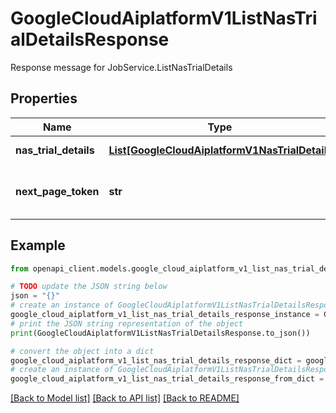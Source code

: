 # GoogleCloudAiplatformV1ListNasTrialDetailsResponse

Response message for JobService.ListNasTrialDetails

## Properties

Name | Type | Description | Notes
------------ | ------------- | ------------- | -------------
**nas_trial_details** | [**List[GoogleCloudAiplatformV1NasTrialDetail]**](GoogleCloudAiplatformV1NasTrialDetail.md) | List of top NasTrials in the requested page. | [optional] 
**next_page_token** | **str** | A token to retrieve the next page of results. Pass to ListNasTrialDetailsRequest.page_token to obtain that page. | [optional] 

## Example

```python
from openapi_client.models.google_cloud_aiplatform_v1_list_nas_trial_details_response import GoogleCloudAiplatformV1ListNasTrialDetailsResponse

# TODO update the JSON string below
json = "{}"
# create an instance of GoogleCloudAiplatformV1ListNasTrialDetailsResponse from a JSON string
google_cloud_aiplatform_v1_list_nas_trial_details_response_instance = GoogleCloudAiplatformV1ListNasTrialDetailsResponse.from_json(json)
# print the JSON string representation of the object
print(GoogleCloudAiplatformV1ListNasTrialDetailsResponse.to_json())

# convert the object into a dict
google_cloud_aiplatform_v1_list_nas_trial_details_response_dict = google_cloud_aiplatform_v1_list_nas_trial_details_response_instance.to_dict()
# create an instance of GoogleCloudAiplatformV1ListNasTrialDetailsResponse from a dict
google_cloud_aiplatform_v1_list_nas_trial_details_response_from_dict = GoogleCloudAiplatformV1ListNasTrialDetailsResponse.from_dict(google_cloud_aiplatform_v1_list_nas_trial_details_response_dict)
```
[[Back to Model list]](../README.md#documentation-for-models) [[Back to API list]](../README.md#documentation-for-api-endpoints) [[Back to README]](../README.md)


